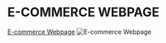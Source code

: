 # E-COMMERCE WEBPAGE
[E-commerce Webpage](https://abdulhaseebmughal.github.io/E-commerce-LP/)
![E-commerce Webpage](https://imgur.com/D6dKkXJ.jpg)
